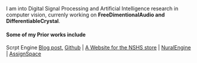 I am into Digital Signal Processing and Artificial Intelligence research in computer vision, currenly working on **FreeDimentionalAudio and DifferentiableCrystal**.

#### Some of my Prior works include
Scrpt Engine
[Blog post,](https://christian-o.medium.com/i-designed-scrpt-engine-and-here-is-my-experience-81938a04a717)
[Github](https://github.com/christian-ochei/Scrpt)
| [A Website for the NSHS store](https://schoolstore12348.editorx.io/menu)
| [NuralEngine](https://github.com/christian-ochei/NuralEngine)
| [AssignSpace](https://github.com/christian-ochei/AssignSpace)
